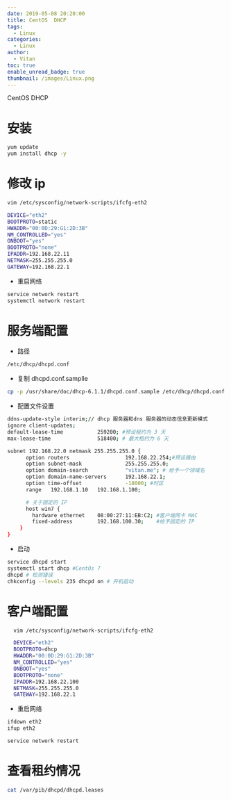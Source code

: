 ```yaml
---
date: 2019-05-08 20:20:00
title: CentOS  DHCP
tags:
  - Linux
categories:
  - Linux
author:
  - Vitan
toc: true
enable_unread_badge: true
thumbnail: /images/Linux.png
---
```

CentOS DHCP
<!--more-->
# 安装
```bash
yum update
yum install dhcp -y
```

# 修改 ip
```bash
vim /etc/sysconfig/network-scripts/ifcfg-eth2
```
```bash
DEVICE="eth2"
BOOTPROTO=static
HWADDR="00:0D:29:G1:2D:3B"
NM_CONTROLLED="yes"
ONBOOT="yes"
BOOTPROTO="none"
IPADDR=192.168.22.11
NETMASK=255.255.255.0
GATEWAY=192.168.22.1 
```

- 重启网络

```bash
service network restart
systemctl network restart
```

# 服务端配置

- 路径 

```bash dhcpd.conf
/etc/dhcp/dhcpd.conf
```

- 复制 dhcpd.conf.samplle

```bash
cp -p /usr/share/doc/dhcp-6.1.1/dhcpd.conf.sample /etc/dhcp/dhcpd.conf
```

- 配置文件设置

``` bash /etc/dhcp/dhcpd.conf
ddns-update-style interim;// dhcp 服务器和dns 服务器的动态信息更新模式     
ignore client-updates;       
default-lease-time           259200; #预设租约为 3 天
max-lease-time               518400; # 最大租约为 6 天

subnet 192.168.22.0 netmask 255.255.255.0 {
      option routers                  192.168.22.254;#预设路由
      option subnet-mask              255.255.255.0;
      option domain-search            "vitan.me"; # 给予一个领域名
      option domain-name-servers      192.168.22.1;
      option time-offset              -18000; #时区
      range   192.168.1.10   192.168.1.100;

      # 关于固定的 IP 
      host win7 {
        hardware ethernet    08:00:27:11:EB:C2; #客户端网卡 MAC
        fixed-address        192.168.100.30;    #给予固定的 IP
    }
}

```

- 启动

```bash
service dhcpd start
systemctl start dhcp #CentOs 7
dhcpd # 检测错误
chkconfig --levels 235 dhcpd on # 开机启动
```

# 客户端配置
```bash ifcfg.eth2
  vim /etc/sysconfig/network-scripts/ifcfg-eth2
```
```bash 
  DEVICE="eth2"
  BOOTPROTO=dhcp
  HWADDR="00:0D:29:G1:2D:3B"
  NM_CONTROLLED="yes"
  ONBOOT="yes"
  BOOTPROTO="none"
  IPADDR=192.168.22.100
  NETMASK=255.255.255.0
  GATEWAY=192.168.22.1 
```

- 重启网络

```bash
ifdown eth2
ifup eth2

service network restart
```

# 查看租约情况
```bash
cat /var/pib/dhcpd/dhcpd.leases
```
